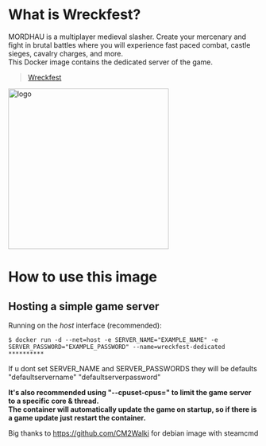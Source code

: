 # What is Wreckfest?
MORDHAU is a multiplayer medieval slasher. Create your mercenary and fight in brutal battles where you will experience fast paced combat, castle sieges, cavalry charges, and more. <br/>
This Docker image contains the dedicated server of the game. <br/>

> [Wreckfest](https://store.steampowered.com/app/228380/Wreckfest/)

<img src="https://order.wreckfestgame.com/wp-content/themes/wreckfest/img/logos/wreckfest-logo.png" alt="logo" width="323"/></img>

# How to use this image

## Hosting a simple game server
Running on the *host* interface (recommended):<br/>
```console
$ docker run -d --net=host -e SERVER_NAME="EXAMPLE_NAME" -e SERVER_PASSWORD="EXAMPLE_PASSWORD" --name=wreckfest-dedicated **********
```
If u dont set SERVER_NAME and SERVER_PASSWORDS they will be defaults
"defaultservername"
"defaultserverpassword"

**It's also recommended using "--cpuset-cpus=" to limit the game server to a specific core & thread.**<br/>
**The container will automatically update the game on startup, so if there is a game update just restart the container.**

Big thanks to https://github.com/CM2Walki for debian image with steamcmd

